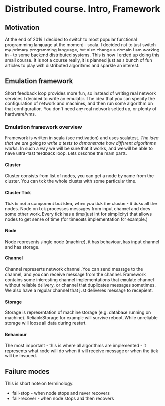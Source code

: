 # Distributed course. Intro, Framework #
## Motivation ##
At the end of 2016 I decided to switch to most popular functional programming language at the moment - scala.
I decided not to just switch my primary programming language, but also change a domain I am working in - to some backend distributed systems. 
This is how I ended up doing this small course. 
It is not a course really, it is planned just as a bunch of fun articles to play with distributed algorithms and sparkle an interest.

## Emulation framework ##
Short feedback loop provides more fun, so instead of writing real network services I decided to write an emulator.
The idea that you can specify the configuration of network and machines, and then run some algorithm on that configuration. 
You don't need any real network setted up, or plenty of hardware/vms.

### Emulation framework overview ###
Framework is written in scala (see motivation) and uses scalatest.
_The idea that we are going to write a tests to demonstrate how different algorithms works_.
In such a way we will be sure that it works, and we will be able to have ultra-fast feedback loop.
Lets describe the main parts.

#### Cluster ####
Cluster consists from list of nodes, you can get a node by name from the cluster. You can tick the whole cluster with some particular time. 

#### Cluster Tick ####
Tick is not a component but idea, when you tick the cluster - it ticks all the nodes.
Node on tick processes messages from input channel and does some other work. 
Every tick has a time(just int for simplicity) that allows nodes to get sense of time (for timeouts implementation for example.)

#### Node ####
Node represents single node (machine), it has behaviour, has input channel and has storage.

#### Channel ####
Channel represents network channel. You can send message to the channel, and you can receive message from the channel. 
Framework contains some interesting channel implementations that emulate channel without reliable delivery, or channel that duplicates messages sometimes.
We also have a regular channel that just deliveres message to recepient.

#### Storage ####
Storage is representation of machine storage (e.g. database running on machine). ReliableStorage for example will survive reboot. 
While unreliable storage will loose all data during restart.

#### Behaviour ####
The most important - this is where all algorithms are implemented - it represents what node will do when it will receive message or when the tick will be invoced.

## Failure modes ##
This is short note on terminology.

- fail-stop - when node stops and never recovers
- fail-recover - when node stops and then recovers

